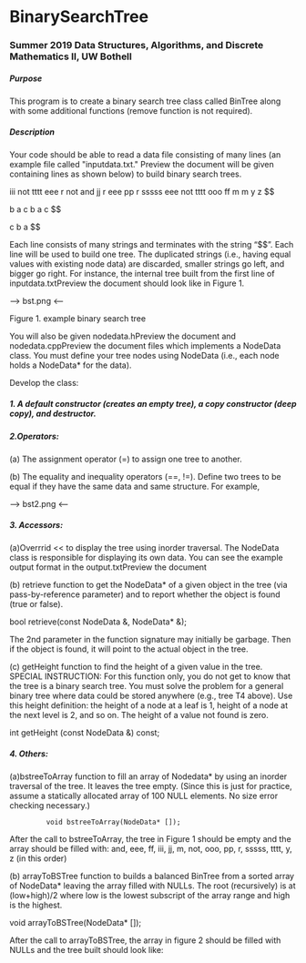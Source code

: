 # BinarySearchTree

### Summer 2019 Data Structures, Algorithms, and Discrete Mathematics II, UW Bothell

##### Purpose

This program is to create a binary search tree class called BinTree along with some additional functions (remove function is not required). 

 

##### Description

Your code should be able to read a data file consisting of many lines (an example file called "inputdata.txt." Preview the document will be given containing lines as shown below) to build binary search trees. 


iii not tttt eee r not and jj r eee pp r sssss eee not tttt ooo ff  m m y z $$

b a c b a c $$

c b a $$

 

Each line consists of many strings and terminates with the string “$$”. Each line will be used to build one tree. The duplicated strings (i.e., having equal values with existing node data) are discarded, smaller strings go left, and bigger go right. For instance, the internal tree built from the first line of inputdata.txtPreview the document should look like in Figure 1. 

 --> bst.png <--

 Figure 1. example binary search tree

 

You will also be given nodedata.hPreview the document and nodedata.cppPreview the document files which implements a NodeData class. You must define your tree nodes using NodeData (i.e., each node holds a NodeData* for the data). 

 

Develop the class:

##### 1. A default constructor (creates an empty tree), a copy constructor (deep copy), and destructor.
 

#####  2.Operators:
(a) The assignment operator (=) to assign one tree to another. 

(b) The equality and inequality operators (==, !=). Define two trees to be equal if they have the same data and same structure.  For example,  

         

 --> bst2.png <--

 

##### 3. Accessors:

(a)Overrrid << to display the tree using inorder traversal. The NodeData class is responsible for displaying its own data. You can see the example output format in the output.txtPreview the document

(b) retrieve function to get the NodeData* of a given object in the tree (via pass-by-reference parameter) and to report whether the object is found (true or false).

 bool retrieve(const NodeData &, NodeData* &); 

 The 2nd parameter in the function signature may initially be garbage. Then if the object is found, it will point to the actual object in the tree.

 (c) getHeight function to find the height of a given value in the tree. SPECIAL INSTRUCTION: For this function only, you do not get to know that the tree is a binary search tree. You must solve the problem for a general binary tree where data could be stored anywhere (e.g., tree T4 above). Use this height definition: the height of a node at a leaf is 1, height of a node at the next level is 2, and so on.  The height of a value not found is zero.             

int getHeight (const NodeData &) const; 

##### 4. Others:
(a)bstreeToArray function to fill an array of Nodedata* by using an inorder traversal of the tree. It leaves the tree empty. (Since this is just for practice, assume a statically allocated array of 100 NULL elements. No size error checking necessary.)

             void bstreeToArray(NodeData* []); 

 

After the call to bstreeToArray, the tree in Figure 1 should be empty and the array should be filled with: 
and, eee, ff, iii, jj, m, not, ooo, pp, r, sssss, tttt, y, z (in this order) 

 
(b) arrayToBSTree function to builds a balanced BinTree from a sorted array of NodeData* leaving the array filled with NULLs. The root (recursively) is at (low+high)/2 where low is the lowest subscript of the array range and high is the highest.  

 
void arrayToBSTree(NodeData* []);
  

After the call to arrayToBSTree, the array in figure 2 should be filled with NULLs and the tree built should look like: 
